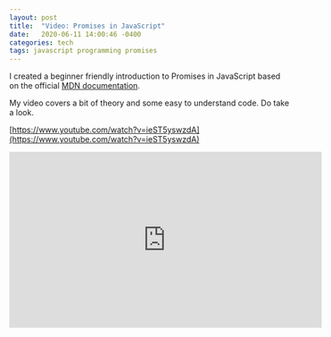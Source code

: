 ```yaml
---
layout: post
title:  "Video: Promises in JavaScript"
date:   2020-06-11 14:00:46 -0400
categories: tech
tags: javascript programming promises
---
```


I created a beginner friendly introduction to Promises in JavaScript based on the official [MDN documentation](https://developer.mozilla.org/en-US/docs/Web/JavaScript/Reference/Global_Objects/Promise).

My video covers a bit of theory and some easy to understand code. Do take a look.


[https://www.youtube.com/watch?v=ieST5yswzdA](https://www.youtube.com/watch?v=ieST5yswzdA)

<iframe width="560" height="315" src="https://www.youtube.com/embed/ieST5yswzdA" frameborder="0" allow="accelerometer; autoplay; encrypted-media; gyroscope; picture-in-picture" allowfullscreen></iframe>
